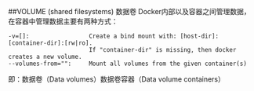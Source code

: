 
##VOLUME (shared filesystems)  数据卷
Docker内部以及容器之间管理数据，在容器中管理数据主要有两种方式：

    -v=[]:                 Create a bind mount with: [host-dir]:[container-dir]:[rw|ro].
                           If "container-dir" is missing, then docker creates a new volume.
    --volumes-from="":     Mount all volumes from the given container(s)

即：数据卷（Data volumes）数据卷容器（Data volume containers）